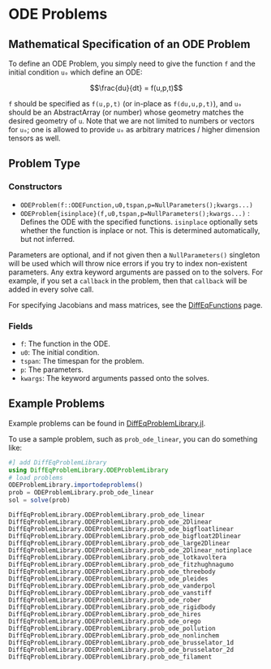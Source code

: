 # ODE Problems

## Mathematical Specification of an ODE Problem

To define an ODE Problem, you simply need to give the function ``f`` and the initial
condition ``u₀`` which define an ODE:

```math
\frac{du}{dt} = f(u,p,t)
```

`f` should be specified as `f(u,p,t)` (or in-place as `f(du,u,p,t)`), and `u₀` should
be an AbstractArray (or number) whose geometry matches the desired geometry of `u`.
Note that we are not limited to numbers or vectors for `u₀`; one is allowed to
provide `u₀` as arbitrary matrices / higher dimension tensors as well.

## Problem Type

### Constructors

- `ODEProblem(f::ODEFunction,u0,tspan,p=NullParameters();kwargs...)`
- `ODEProblem{isinplace}(f,u0,tspan,p=NullParameters();kwargs...)` :
  Defines the ODE with the specified functions. `isinplace` optionally sets whether
  the function is inplace or not. This is determined automatically, but not inferred.

Parameters are optional, and if not given then a `NullParameters()` singleton
will be used which will throw nice errors if you try to index non-existent
parameters. Any extra keyword arguments are passed on to the solvers. For example,
if you set a `callback` in the problem, then that `callback` will be added in
every solve call.

For specifying Jacobians and mass matrices, see the
[DiffEqFunctions](http://docs.juliadiffeq.org/latest/features/performance_overloads)
page.

### Fields

* `f`: The function in the ODE.
* `u0`: The initial condition.
* `tspan`: The timespan for the problem.
* `p`: The parameters.
* `kwargs`: The keyword arguments passed onto the solves.

## Example Problems

Example problems can be found in [DiffEqProblemLibrary.jl](https://github.com/JuliaDiffEq/DiffEqProblemLibrary.jl/tree/master/src/ode).

To use a sample problem, such as `prob_ode_linear`, you can do something like:

```julia
#] add DiffEqProblemLibrary
using DiffEqProblemLibrary.ODEProblemLibrary
# load problems
ODEProblemLibrary.importodeproblems()
prob = ODEProblemLibrary.prob_ode_linear
sol = solve(prob)
```

```@docs
DiffEqProblemLibrary.ODEProblemLibrary.prob_ode_linear
DiffEqProblemLibrary.ODEProblemLibrary.prob_ode_2Dlinear
DiffEqProblemLibrary.ODEProblemLibrary.prob_ode_bigfloatlinear
DiffEqProblemLibrary.ODEProblemLibrary.prob_ode_bigfloat2Dlinear
DiffEqProblemLibrary.ODEProblemLibrary.prob_ode_large2Dlinear
DiffEqProblemLibrary.ODEProblemLibrary.prob_ode_2Dlinear_notinplace
DiffEqProblemLibrary.ODEProblemLibrary.prob_ode_lotkavoltera
DiffEqProblemLibrary.ODEProblemLibrary.prob_ode_fitzhughnagumo
DiffEqProblemLibrary.ODEProblemLibrary.prob_ode_threebody
DiffEqProblemLibrary.ODEProblemLibrary.prob_ode_pleides
DiffEqProblemLibrary.ODEProblemLibrary.prob_ode_vanderpol
DiffEqProblemLibrary.ODEProblemLibrary.prob_ode_vanstiff
DiffEqProblemLibrary.ODEProblemLibrary.prob_ode_rober
DiffEqProblemLibrary.ODEProblemLibrary.prob_ode_rigidbody
DiffEqProblemLibrary.ODEProblemLibrary.prob_ode_hires
DiffEqProblemLibrary.ODEProblemLibrary.prob_ode_orego
DiffEqProblemLibrary.ODEProblemLibrary.prob_ode_pollution
DiffEqProblemLibrary.ODEProblemLibrary.prob_ode_nonlinchem
DiffEqProblemLibrary.ODEProblemLibrary.prob_ode_brusselator_1d
DiffEqProblemLibrary.ODEProblemLibrary.prob_ode_brusselator_2d
DiffEqProblemLibrary.ODEProblemLibrary.prob_ode_filament
```
